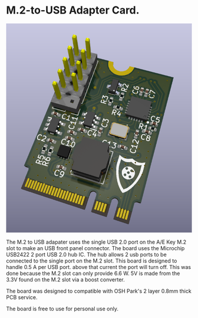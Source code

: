 # M.2-to-USB Adapter Card.

![alt text][logo]

[logo]: https://github.com/Supercookiegaming/M.2-to-USB/blob/main/Renders/3D/M.2%20to%20USB%203D%20Render.PNG

The M.2 to USB adapater uses the single USB 2.0 port on the A/E Key M.2 slot to make an USB front panel connector. The board uses the Microchip USB2422 2 port USB 2.0 hub IC. The hub allows 2 usb ports to be connected to the single port on the M.2 slot. This board is designed to handle 0.5 A per USB port. above that current the port will turn off. This was done because the M.2 slot can only provide 6.6 W. 5V is made from the 3.3V found on the M.2 slot via a boost converter. 

The board was designed to compatible with OSH Park's 2 layer 0.8mm thick PCB service. 

The board is free to use for personal use only. 
